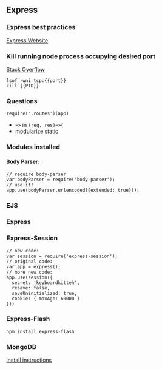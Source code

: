 ## Express

### Express best practices
[Express Website](https://expressjs.com/en/advanced/best-practice-performance.html)

### Kill running node process occupying desired port
[Stack Overflow](https://stackoverflow.com/questions/45520706/how-to-kill-nodemon-process-on-mac)
```console
lsof -wni tcp:{{port}}
kill {{PID}}
```

### Questions
```
require('.routes')(app)
```

* `=>` in `(req, res)=>{`
* modularize static


### Modules installed
#### Body Parser:
```
// require body-parser
var bodyParser = require('body-parser');
// use it!
app.use(bodyParser.urlencoded({extended: true}));
```
### EJS

### Express

### Express-Session
```
// new code:
var session = require('express-session');
// original code:
var app = express();
// more new code:
app.use(session({
  secret: 'keyboardkitteh',
  resave: false,
  saveUninitialized: true,
  cookie: { maxAge: 60000 }
}))
```
### Express-Flash
`npm install express-flash`

### MongoDB
[install instructions](https://tecadmin.net/install-mongodb-on-fedora/)
<!--stackedit_data:
eyJoaXN0b3J5IjpbLTg4MTQ3ODgwNCwxMTY2Mzg1NTE0LDMxND
gyODM4MiwxMzkwMzMxNTA4LDU3MzE5OTc2NSwtMTQ4NzgxOTM2
MSwxMDc5MDgwOTU4LDk3NjE4ODcwXX0=
-->
